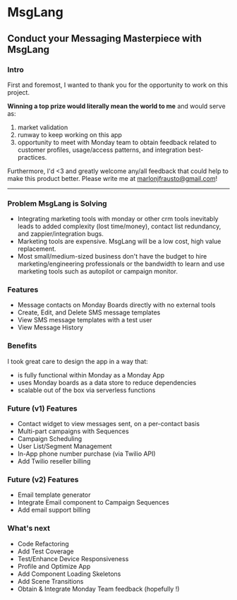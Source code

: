 # MsgLang
## Conduct your Messaging Masterpiece with MsgLang

### Intro
First and foremost, I wanted to thank you for the opportunity to work on this project. 

**Winning a top prize would literally mean the world to me** and would serve as:

1. market validation
2. runway to keep working on this app
3. opportunity to meet with Monday team to obtain feedback related to customer profiles, usage/access patterns, and integration best-practices.

Furthermore, I'd <3 and greatly welcome any/all feedback that could help to make this product better. Please write me at marlonjfrausto@gmail.com!

---

### Problem MsgLang is Solving
- Integrating marketing tools with monday or other crm tools inevitably leads to added complexity (lost time/money), contact list redundancy, and zappier/integration bugs.
- Marketing tools are expensive. MsgLang will be a low cost, high value replacement.
- Most small/medium-sized business don't have the budget to hire marketing/engineering professionals or the bandwidth to learn and use marketing tools such as autopilot or campaign monitor.

### Features
- Message contacts on Monday Boards directly with no external tools
- Create, Edit, and Delete SMS message templates
- View SMS message templates with a test user
- View Message History

### Benefits
I took great care to design the app in a way that:
- is fully functional within Monday as a Monday App
- uses Monday boards as a data store to reduce dependencies
- scalable out of the box via serverless functions

### Future (v1) Features
- Contact widget to view messages sent, on a per-contact basis
- Multi-part campaigns with Sequences
- Campaign Scheduling
- User List/Segment Management
- In-App phone number purchase (via Twilio API)
- Add Twilio reseller billing 

### Future (v2) Features
- Email template generator
- Integrate Email component to Campaign Sequences
- Add email support billing

### What's next
- Code Refactoring
- Add Test Coverage
- Test/Enhance Device Responsiveness
- Profile and Optimize App
- Add Component Loading Skeletons
- Add Scene Transitions
- Obtain & Integrate Monday Team feedback (hopefully !)